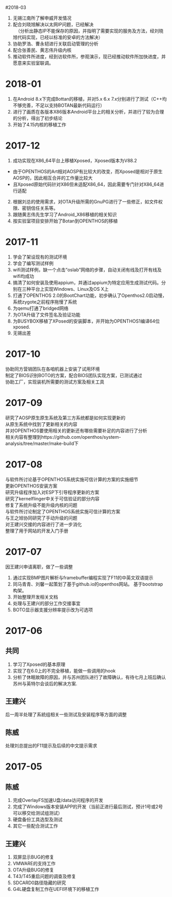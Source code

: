 #2018-03
1. 无锡江南所了解申威开发情况  
2. 配合刘晓旭解决以太网IP问题，已经解决   
   （分析出静态IP不能保存的原因，并指明了需要实现的服务及方法，经刘晓旭代码实现，已经以标准的安卓的方法解决）  
3. 协助罗浩、曹永韧进行关联启动管理的分析  
4. 配合张善民、黄志伟升级内核    
5. 推动软件所进度，经到访软件所，参观演示，现已经推动软件所加快进度，并愿意来实验室联调。 





# 2018-01
1. 在Android 8.x下完成Bottan的移植，并对5.x 6.x 7.x分别进行了测试（C++均不够完善，不足以支持BOTAN最新代码运行）
2. 进行了画质在各版本X86版本Android平台上的相关分析，并进行了较为合理的分析，得出了初步结论
3. 开始了4.15内核的移植工作


# 2017-12
1. 成功实现在X86_64平台上移植Xposed，Xposed版本为V88.2
* 由于OPENTHOS的Art相对AOSP有比较大的改变，而Xposed是相对于原生AOSP的，因此相互合并的工作量比较大
* 且Xposed原始代码针对X86但未适配X86_64，因此需要专门针对X86_64进行适配
2. 根据刘总的使用需求，对OTA升级所需的GnuPG进行了一些修正，如文件权限、密钥信任关系等。
3. 跟随黄志伟先生学习了Android_X86移植的相关知识    
4. 按实验室项目安排开始了Botan到OPENTHOS的移植  


# 2017-11
1. 学会了架设现有的测试环境
2. 学会了编写测试样例
3. wifi测试样例，缺一个点击“oslab”网络的步骤，自动关闭有线及打开有线及wifi均成功  
4. 搞清了如何安装及使用appium，并通过appium为特定应用生成测试代码。分别在三种平台上实现Windows、Linux及OS X上  
5. 打通了OPENTHOS 2.0的BootChart功能，初步确认了Openthos2.0启动慢，系统zygote之前程序拖慢了系统  
6. 为qemu打通了bridged网络
7. 为OTA升级了文件签名及验证功能  
8. 为BUSYBOX移植了XPosed的安装脚本，并开始为OPENTHOS1编译64位xposed.  
9. 无锡出差

# 2017-10
协助同方营销团队在各咱机器上安装了试用环境  
制定了BIOS识别BOTO的方案，配合BIOS团队实现方案，已测试通过  
协助工厂，实现装机所需要的测试方案及相关工具  

# 2017-09
研究了AOSP原生原生系统及第三方系统都是如何实现更新的  
从原生系统中找到了更新相关的内容  
并对OPENTHOS要使用相关的更新还有哪些需要补足的内容进行了分析  
相关内容有整理到https://github.com/openthos/system-analysis/tree/master/make-build下  

# 2017-08
与软件所讨论基于OPENTHOS系统实施可信计算的方案的实施细节  
更新OPENTHOS安装方案  
研究升级程序加入对ESP下引导程序更新的方案  
研究了kernelflinger中关于可信验证的部分内容  
修复了系统升级不能升级内核的问题  
与软件所讨论制定了OPENTHOS系统实施可信计算的方案  
与王之旭协同研究了手动升级的问题  
对王建兴交接的内容进行了进一步消化  
整理了用于网站的开发入门手册  

# 2017-07
因王建兴申请离职，做了一些调整
1. 通过实现BMP图片解析与framebuffer编程实现了F11的中英文双语提示
2. 同马青青、刘馨一起策划了基于github.io的openthos网站。 基于bootstrap构架。
3. 开始整理开发相关文档
4. 处理与王建兴的部分工作交接事宜
5. BOTO显示器支援分辨率提示改为可选项
# 2017-06
## 共同
1. 学习了Xposed的基本原理  
2. 实现了在6.0上的不完全移植，能做一些调用的hook  
3. 分析了休眠故障的原因，并与苏州团队进行了故障确认，有待七月上班后确认苏州与英特尔会谈后的解决方案. 
## 王建兴  
后一周半处理了系統组相关一些测试及安装程序等方面的调整  
## 陈威
处理刘总提出的F11提示及后续的中文提示需求

# 2017-05
## 陈威
1.  完成OverlayFS加速U盘/data访问程序的开发  
2.  完成了Windows版本安装APP的开发（当前正进行最后测试，预计1号或2号可以移交给测试组测试）  
3.  硬盘备份工具选型及测试  
4.  其它一些配合测试工作

## 王建兴
1.  双屏显示BUG的修复
2.  VMWARE的支持工作
3.  OTA升级BUG的修复
4.  T43/T45重启问题的调查及修复
5.  SDCARD0路径隐藏的研究
6.  G4L硬盘复制工作在UEFI环境下的移植工作  
